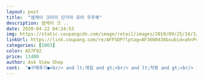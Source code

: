 ```yaml
---
layout: post 
title:  "엠케이 크리미 단가라 유아 우주복" 
description: 엠케이 크 ..
date: 2020-04-22 04:24:53 
img: https://static.coupangcdn.com/image/retail/images/2019/09/25/14/3/c5d1a0ed-f3de-40ca-8c98-f561b0ede644.jpg 
linkUrl: https://link.coupang.com/re/AFFSDP?lptag=AF3600438&subid=ahnPublicAsk&pageKey=307773687&itemId=970440616&vendorItemId=5379601755&traceid=V0-113-4956a57eb9d5001b 
categories: [1003] 
color: A57F92 
price: 11400 
author: Ask View Shop 
cont:  "●구매후기●<br/> and lt;재질 and gt;<br/> and lt;착용 and gt;<br/> and lt;품질 and gt;<br/>* 구입 : 블랙/80<br/>* 남자아이<br/>* 몸무게 : 약7kg<br/>* 생후 87일<br/>* 키 : 약66cm<br/>가격대비는 좋지만 목부분이랑 팔목 발목부분 시보리가 몇번 입히면 다 늘어날거 같아서 그부분은 좀 별로예요<br/>또래아이보다 키도 크고 몸무게도 많이 나가는 편이라 넉넉하게 입히려고 80을 주문했어요~<br/>목 부분도 얇아서 몇번 빨면 늘어날꺼 같은데 모~아이들 금방크고 우주복 스타일이라서  한 철 입히면 좋을꺼 같아요~<br/>바지길이 생각한다면 아이 키랑 몸무게 생각해서 사이즈 한단계나 두단계 업 하시는게 좋을꺼 같아요~ 단~!품은 큽니다~<br/>산지는 오래됐는데 이제야 평을남기다니... <br/>ㅋㅋ 이옷 너무 귀여워요ㅋㅋ 입히고 아기도 편해보이고 진짜이쁨 싸게사서 잘입혔어요ㅋㅋ 근데 사람들이 많이 말하지만 진짜 다리가 짧음.<br/>.<br/>ㅠㅠ 지근은 애기가 많이커서 못입히지만 진짜 이뿌게 잘입혔어용ㅋㅋ<br/>상품평처럼 옷 이뿌네요~ 빨간 비니 씌여 봤는데.<br/>.<br/>귀엽더라구요~^^<br/>세탁 후 건조기 사용했고.<br/>.<br/>줄어듬  없었어요~<br/>얇은면이고~지금부터 여름전까지 입을 수 있는 정도의 두께입니다~<br/>우주복 스타일은 밑 똑딱이가 중요한데 튼튼해 보였고 착용했을때 불편함  없었어요~<br/>입혀보니 품은 많이 넉넉한데.<br/>.<br/>바지 길이는 전혀 길다는 느낌을 못 받았어요~<br/>중국산이라 그런지 뭔가 공장냄새가 좀 나서 잘 빨아 입혔어요.<br/><br/>" 
---
```

